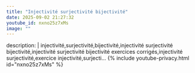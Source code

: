 ```yaml
---
title: "Injectivité surjectivité bijectivité"
date: 2025-09-02 21:27:32 
youtube_id: nxno25z7xMs
image: ""
---
```

description: |
  injectivité,surjectivité,bijectivité,injectivité surjectivité bijectivité,injectivité surjectivité bijectivité exercices corrigés,injectivité surjectivité,exercice injectivité,surjecti...
{% include youtube-privacy.html id="nxno25z7xMs" %}
